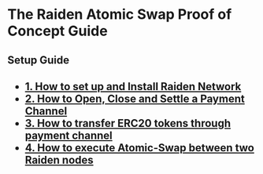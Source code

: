 <h1> The Raiden Atomic Swap Proof of Concept Guide </h1>

<h2> Setup Guide <h2>

* [1. How to set up and Install Raiden Network](https://github.com/dopetard/Raiden-Test/blob/master/INSTALLATION.md)
* [2. How to Open, Close and Settle a Payment Channel](https://github.com/dopetard/Raiden-ERC20-Atomic-Swap-POC-/blob/master/OpenChannel.md)
* [3. How to transfer ERC20 tokens through payment channel](https://github.com/dopetard/Raiden-ERC20-Atomic-Swap-POC-/blob/master/TransferTokens.md)
* [4. How to execute Atomic-Swap between two Raiden nodes](https://github.com/dopetard/Raiden-ERC20-Atomic-Swap-POC-/blob/master/AtomicSwap.md)
